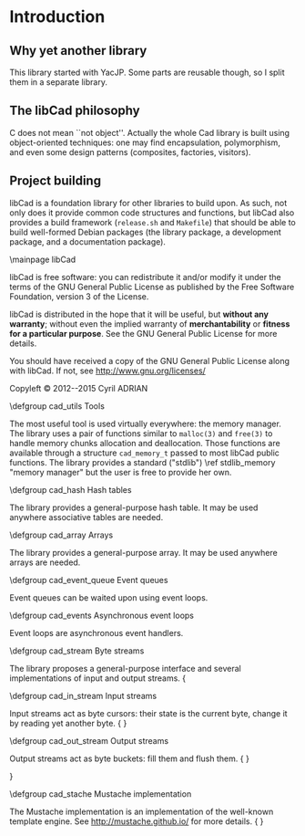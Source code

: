 # Introduction

## Why yet another library

This library started with YacJP. Some parts are reusable though, so I
split them in a separate library.

## The libCad philosophy

C does not mean ``not object''. Actually the whole Cad library is
built using object-oriented techniques: one may find encapsulation,
polymorphism, and even some design patterns (composites, factories,
visitors).

## Project building

libCad is a foundation library for other libraries to build upon. As
such, not only does it provide common code structures and functions,
but libCad also provides a build framework (`release.sh` and
`Makefile`) that should be able to build well-formed Debian packages
(the library package, a development package, and a documentation
package).

\mainpage libCad

libCad is free software: you can redistribute it and/or modify it under
the terms of the GNU General Public License as published by the Free
Software Foundation, version 3 of the License.

libCad is distributed in the hope that it will be useful, but __without
any warranty__; without even the implied warranty of
__merchantability__ or __fitness for a particular purpose__.  See the
GNU General Public License for more details.

You should have received a copy of the GNU General Public License
along with libCad.  If not, see http://www.gnu.org/licenses/

Copyleft © 2012--2015 Cyril ADRIAN


\defgroup cad_utils Tools

The most useful tool is used virtually everywhere: the memory
manager. The library uses a pair of functions similar to `malloc(3)`
and `free(3)` to handle memory chunks allocation and
deallocation. Those functions are available through a structure
`cad_memory_t` passed to most libCad public functions. The library
provides a standard ("stdlib") \ref stdlib_memory "memory manager" but
the user is free to provide her own.


\defgroup cad_hash Hash tables

The library provides a general-purpose hash table. It may be used
anywhere associative tables are needed.


\defgroup cad_array Arrays

The library provides a general-purpose array. It may be used
anywhere arrays are needed.


\defgroup cad_event_queue Event queues

Event queues can be waited upon using event loops.


\defgroup cad_events Asynchronous event loops

Event loops are asynchronous event handlers.


\defgroup cad_stream Byte streams

The library proposes a general-purpose interface and several
implementations of input and output streams.
\{

\defgroup cad_in_stream Input streams

Input streams act as byte cursors: their state is the current byte,
change it by reading yet another byte.
\{
\}

\defgroup cad_out_stream Output streams

Output streams act as byte buckets: fill them and flush them.
\{
\}

\}

\defgroup cad_stache Mustache implementation

The Mustache implementation is an implementation of the well-known
template engine. See http://mustache.github.io/ for more details.
\{
\}
